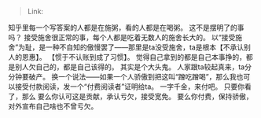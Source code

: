 > Link: 

知乎里每一个写答案的人都是在施粥，看的人都是在喝粥。 这不是摆明了的事吗？ 接受施舍很正常的事，每个人都是吃着无数人的施舍长大的。 以“接受施舍”为耻，是一种不自知的傲慢罢了——那里是ta没受施舍，ta是根本【不承认别人的恩惠】。 【惯于不认账到成了习惯】。 觉得自己拿到的都是自己本事挣的，都是别人欠自己的，都是自己该得的。 其实是个大头鬼。 人家跟ta较起真来，ta分分钟要破产。 换一个说法——如果一个人骄傲到把这叫“蹭吃蹭喝”，那么我也可以接受付款阅读，发一个“付费阅读者”证明给ta。 一字千金，来付吧。 只要你看了，那么 要么你认可这是贡献，承认亏欠，接受宽免。 要么你付费，保持骄傲，对外宣布自己啥也不曾亏欠。

  
  
